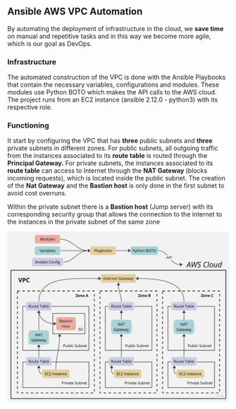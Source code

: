 ## Ansible AWS VPC Automation

By automating the deployment of infrastructure in the cloud, we **save time** on manual and repetitive tasks and in this way we become more agile, which is our goal as DevOps.

### **Infrastructure**

The automated construction of the VPC is done with the Ansible Playbooks that contain the necessary variables, configurations and modules. These modules use Python BOTO which makes the API calls to the AWS cloud. The project runs from an EC2 instance (ansible 2.12.0 - python3) with its respective role.

### Functioning

It start by configuring the VPC that has **three** public subnets and **three** private subnets in different zones. For public subnets, all outgoing traffic from the instances associated to its **route table** is routed through the **Principal Gateway.** For private subnets, the instances associated to its **route table** can access to Internet through the **NAT Gateway** (blocks incoming requests), which is located inside the public subnet. The creation of the **Nat Gateway** and the **Bastion host** is only done in the first subnet to avoid cost overruns.

Within the private subnet there is a **Bastion host** (Jump server) with its corresponding security group that allows the connection to the internet to the instances in the private subnet of the same zone

![Alt text](/files/diagrama.jpg "Image")
